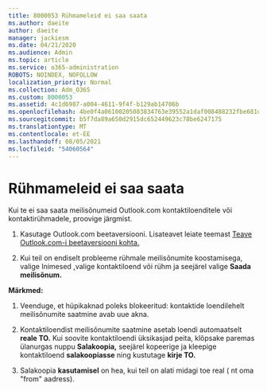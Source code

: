 ```yaml
---
title: 8000053 Rühmameleid ei saa saata
ms.author: daeite
author: daeite
manager: jackiesm
ms.date: 04/21/2020
ms.audience: Admin
ms.topic: article
ms.service: o365-administration
ROBOTS: NOINDEX, NOFOLLOW
localization_priority: Normal
ms.collection: Adm_O365
ms.custom: 8000053
ms.assetid: 4c1d6987-a004-4611-9f4f-b129ab14706b
ms.openlocfilehash: 4be0f4a06100205083834763e39552a1daf008488232fbe681c3ab71e549f764
ms.sourcegitcommit: b5f7da89a650d2915dc652449623c78be6247175
ms.translationtype: MT
ms.contentlocale: et-EE
ms.lasthandoff: 08/05/2021
ms.locfileid: "54060564"
---
```

# <a name="unable-to-send-group-emails"></a>Rühmameleid ei saa saata

Kui te ei saa saata meilisõnumeid Outlook.com kontaktiloenditele või kontaktirühmadele, proovige järgmist.
  
1. Kasutage Outlook.com beetaversiooni. Lisateavet leiate teemast [Teave Outlook.com-i beetaversiooni kohta.](https://support.office.com/article/e2261c7f-d413-4084-8f22-21282f42d8cf)
    
2. Kui teil on endiselt probleeme rühmale meilisõnumite koostamisega, valige Inimesed [,](https://outlook.live.com/people/)valige kontaktiloend või rühm ja seejärel valige **Saada meilisõnum.**
    
 **Märkmed:**
  
1. Veenduge, et hüpikaknad poleks blokeeritud: kontaktide loendilehelt meilisõnumite saatmine avab uue akna.
    
2. Kontaktiloendist meilisõnumite saatmine asetab loendi automaatselt **reale TO.** Kui soovite kontaktiloendi üksikasjad peita, klõpsake paremas ülanurgas nuppu **Salakoopia,** seejärel kopeerige ja kleepige kontaktiloend **salakoopiasse** ning kustutage **kirje TO.** 
    
3. Salakoopia **kasutamisel** on hea, kui teil on  alati midagi toe real ( nt oma "from" aadress). 
    


